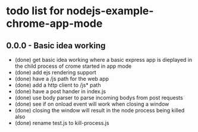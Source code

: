# todo list for nodejs-example-chrome-app-mode

## 0.0.0 - Basic idea working
* (done) get basic idea working where a basic express app is dieplayed in the child process of crome started in app mode
* (done) add ejs rendering support
* (done) have a /js path for the web app
* (done) add a http client to /js* path
* (done) have a post hander in index.js
* (done) use body parser to parse incoming bodys from post requests
* (done) see if on onload event will work when closing a window
* (done) closing the window will result in the node process being killed also
* (done) rename test.js to kill-process.js